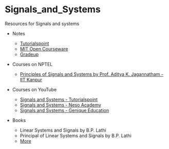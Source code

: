 # Signals_and_Systems
Resources for Signals and systems

- Notes
  - [Tutorialspoint](https://www.tutorialspoint.com/signals_and_systems/index.htm)
  - [MIT Open Courseware](https://ocw.mit.edu/courses/electrical-engineering-and-computer-science/6-003-signals-and-systems-fall-2011/lecture-notes/)
  - [Gradeup](https://gradeup.co/electronics-communication-exams/signals-and-systems)

- Courses on NPTEL
  - [Principles of Signals and Systems by Prof. Aditya K. Jagannatham - IIT Kanpur](https://nptel.ac.in/courses/108/104/108104100/)
  
- Courses on YouTube
  - [Signals and Systems - Tutorialspoint](https://www.youtube.com/playlist?list=PLWPirh4EWFpHr_1ZCkuF9ToYUrmujv9Aa)
  - [Signals and Systems - Neso Academy](https://www.youtube.com/playlist?list=PLBlnK6fEyqRhG6s3jYIU48CqsT5cyiDTO)
  - [Signals and Systems - Genique Education](https://www.youtube.com/playlist?list=PL1XaeVNXKsvx5QCG7OdYEwRLyDrKUuS6i)
  
- Books
  - Linear Systems and Signals by B.P. Lathi
  - Principal of Linear Systems and Signals by B.P. Lathi
  - [More](https://www.sanfoundry.com/best-reference-books-signals-systems/)
